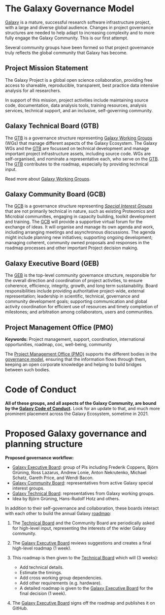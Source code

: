 # The Galaxy Governance Model

<slot name="/community/governance/linkbox" />

[Galaxy](/) is a mature, successful research software infrastructure project, with a large and diverse global audience. Changes in project governance structures are needed to help adapt to increasing complexity and to more fully engage the Galaxy Community. This is our first attempt.

Several community groups have been formed so that project governance truly reflects the global community that Galaxy has become.

## Project Mission Statement

The Galaxy Project is a global open science collaboration, providing free access to shareable, reproducible, transparent,
best practice data intensive analysis for all researchers.

In support of this mission, project activities include maintaining source code, documentation, data analysis tools, training resources, analysis services, technical support, and an inclusive, self-governing community.

## Galaxy Technical Board (GTB)

The [GTB](/community/governance/gtb/) is a governance structure representing [Galaxy Working Groups](/community/wg/) (WGs) that manage different aspects of the Galaxy Ecosystem.
The Galaxy WGs and the [GTB](/community/governance/gtb/) are focussed on technical development and manage important project infrastructure assets, including source code. WGs are self-organised, and nominate a representative each, who serve on the [GTB](/community/governance/gtb/).
The [GTB](/community/governance/gtb/) contributes to the roadmap, especially by providing technical input.

Read more about [Galaxy Working Groups](/community/wg/).

## Galaxy Community Board (GCB)

The [GCB](/community/governance/gcb/) is a governance structure representing *[Special Interest Groups](/community/sig/)* that are not primarily technical in nature, such as existing
Proteomics and Microbial communities, engaging in capacity building, toolkit development and training.
The [GCB](/community/governance/gcb/) will provide a supportive virtual forum
for the exchange of ideas. It will organise and manage its own agenda and work,
including arranging meetings and asynchronous discussions. The agenda might include planning new initiatives; supporting ongoing development;
managing coherent, community owned proposals and responses in the roadmap processes and other important Project decision making.

## Galaxy Executive Board (GEB)

The [GEB](/community/governance/geb) is the top-level community governance structure, responsible for the overall direction and coordination of project activities,
to ensure coherence, efficiency, integrity, growth, and long term sustainability. Board responsibilities include providing authoritative project-wide,
external representation; leadership in scientific, technical, governance and community development goals; supporting communication and global activity
coordination for efficient use of resources and timely completion of milestones; and arbitration among collaborators, users and communities.

<!-- ToDo move to the SIGs page -->
## Project Management Office (PMO)

**Keywords:** Project management, support, coordination, international opportunities, roadmap, coc, well-being, community

The [Project Management Office (PMO)](/community/pmo) supports the different bodies in the [governance model](/community/governance/), ensuring that the information flows through them, keeping an open corporate knowledge and helping to build bridges between such bodies.

# Code of Conduct

**All of these groups, and all aspects of the Galaxy Community, are bound by the [Galaxy Code of Conduct](/community/coc/).**  Look for an update to that, and much more prominent placement across the Galaxy Ecosystem, sometime in 2021.

# Proposed Galaxy governance and planning structure

**Proposed governance workflow:**

* [Galaxy Executive Board](/community/governance/geb): group of PIs including Frederik Coppens, Björn Grüning, Ross Lazarus, Andrew Lonie, Anton Nekrutenko, Michael Schatz, Gareth Price, and Wendi Bacon.
* [Galaxy Community Board](/community/governance/gcb): representatives from active Galaxy special interest groups.
* [Galaxy Technical Board](/community/governance/gtb): representatives from Galaxy working groups.
* Idea by Björn Grüning, Hans-Rudolf Hotz and others.


In addition to their self-governance and collaboration, these boards interact with each other to build the annual Galaxy [roadmap](/roadmap/):

1. The [Technical Board](/community/governance/gtb) and the Community Board are periodically asked for high-level input, representing the interests of the wider Galaxy community.
2. The [Galaxy Executive Board](/community/governance/geb) reviews suggestions and creates a final high-level roadmap (1 week).
3. This roadmap is then given to the [Technical Board](/community/governance/gtb) which will (3 weeks):
   * Add technical details.
   * Estimate the timings.
   * Add cross working group dependencies.
   * Add other requirements (e.g. hardware).
   * A detailed roadmap is given to the [Galaxy Executive Board](/community/governance/geb) for the final decision (1 week).

4. The [Galaxy Executive Board](/community/governance/geb) signs off the roadmap and publishes it on GitHub.




